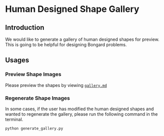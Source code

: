 # Human Designed Shape Gallery

## Introduction

We would like to generate a gallery of human designed shapes for preview. This is going to be helpful for designing Bongard problems.

## Usages

### Preview Shape Images

Please preview the shapes by viewing [`gallery.md`](gallery.md)

### Regenerate Shape Images

In some cases, if the user has modified the human designed shapes and wanted to regenerate the gallery, please run the following command in the terminal.

```bash
python generate_gallery.py
```
